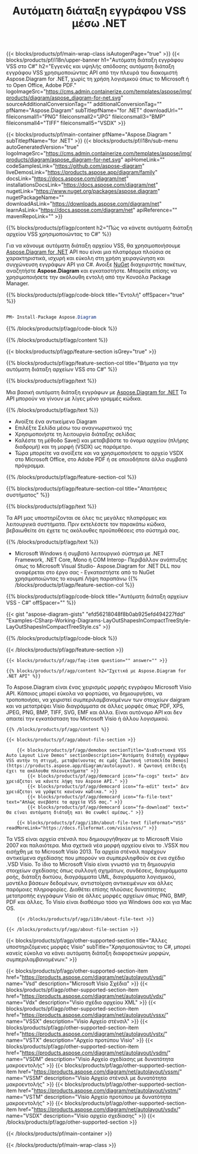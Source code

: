 ﻿---
title: Αυτόματη διάταξη εγγράφου VSS μέσω .NET 
weight: 3050
url: /el/net/autolayout/vss/ 
description: C# πηγαίος κώδικας για αυτόματη διάταξη έναντι αρχείου σε πλατφόρμες .NET Framework, .NET Core, Mono.
---
{{< blocks/products/pf/main-wrap-class isAutogenPage="true" >}}
{{< blocks/products/pf/i18n/upper-banner h1="Αυτόματη διάταξη εγγράφου VSS στο C#" h2="Εγγενές και υψηλής απόδοσης αυτόματη διάταξη εγγράφου VSS χρησιμοποιώντας API από την πλευρά του διακομιστή Aspose.Diagram for .NET, χωρίς τη χρήση λογισμικού όπως το Microsoft ή το Open Office, Adobe PDF." logoImageSrc="https://cms.admin.containerize.com/templates/aspose/img/products/diagram/aspose_diagram-for-net.svg" sourceAdditionalConversionTag="" additionalConversionTag="" pfName="Aspose.Diagram" subTitlepfName="for .NET" downloadUrl="" fileiconsmall1="PNG" fileiconsmall2="JPG" fileiconsmall3="BMP" fileiconsmall4="TIFF" fileiconsmall5="VSDX" >}}

{{< blocks/products/pf/main-container pfName="Aspose.Diagram " subTitlepfName="for .NET" >}}
{{< blocks/products/pf/i18n/sub-menu autoGeneratedVersion="true" logoImageSrc="https://cms.admin.containerize.com/templates/aspose/img/products/diagram/aspose_diagram-for-net.svg" apiHomeLink="" codeSamplesLink="https://github.com/aspose-diagram" liveDemosLink="https://products.aspose.app/diagram/family" docsLink="https://docs.aspose.com/diagram/net" installationsDocsLink="https://docs.aspose.com/diagram/net" nugetLink="https://www.nuget.org/packages/aspose.diagram" nugetPackageName="" downloadAsLink="https://downloads.aspose.com/diagram/net" learnAsLink="https://docs.aspose.com/diagram/net" apiReference="" mavenRepoLink="" >}}

{{% blocks/products/pf/agp/content h2="Πώς να κάνετε αυτόματη διάταξη αρχείου VSS χρησιμοποιώντας το C#" %}}

 Για να κάνουμε αυτόματη διάταξη αρχείου VSS, θα χρησιμοποιήσουμε
 [Aspose.Diagram for .NET](https://products.aspose.com/diagram/net) 
 API που είναι μια πλατφόρμα πλούσια σε χαρακτηριστικά, ισχυρή και εύκολη στη χρήση χειραγώγηση και συγχώνευση εγγράφων API για C#. Ανοιξε
 [NuGet](https://www.nuget.org/packages/aspose.diagram) 
 διαχειριστής πακέτων, αναζητήστε
 **Aspose.Diagram** 
 και εγκαταστήστε. Μπορείτε επίσης να χρησιμοποιήσετε την ακόλουθη εντολή από την Κονσόλα Package Manager.

{{% blocks/products/pf/agp/code-block title="Εντολή" offSpacer="true" %}}

```cs

PM> Install-Package Aspose.Diagram


```

{{% /blocks/products/pf/agp/code-block %}}

{{% /blocks/products/pf/agp/content %}}

{{< blocks/products/pf/agp/feature-section isGrey="true" >}}

{{% blocks/products/pf/agp/feature-section-col title="Βήματα για την αυτόματη διάταξη αρχείων VSS στο C#" %}}

{{% blocks/products/pf/agp/text %}}

 Μια βασική αυτόματη διάταξη εγγράφων με
 [Aspose.Diagram for .NET](https://products.aspose.com/diagram/net) 
 Τα API μπορούν να γίνουν με λίγες μόνο γραμμές κώδικα.

{{% /blocks/products/pf/agp/text %}}

+ Ανοίξτε ένα αντικείμενο Diagram
+ Επιλέξτε Σελίδα μέσω του αναγνωριστικού της
+ Χρησιμοποιήστε τη λειτουργία διάταξης σελίδας
+ Καλέστε τη μέθοδο Save() και μεταβιβάστε το όνομα αρχείου (πλήρης διαδρομή) και τη μορφή (VSDX) ως παράμετρο.
+ Τώρα μπορείτε να ανοίξετε και να χρησιμοποιήσετε το αρχείο VSDX στο Microsoft Office, στο Adobe PDF ή σε οποιοδήποτε άλλο συμβατό πρόγραμμα.

{{% /blocks/products/pf/agp/feature-section-col %}}

{{% blocks/products/pf/agp/feature-section-col title="Απαιτήσεις συστήματος" %}}

{{% blocks/products/pf/agp/text %}}

 Τα API μας υποστηρίζονται σε όλες τις μεγάλες πλατφόρμες και λειτουργικά συστήματα. Πριν εκτελέσετε τον παρακάτω κώδικα, βεβαιωθείτε ότι έχετε τις ακόλουθες προϋποθέσεις στο σύστημά σας.

{{% /blocks/products/pf/agp/text %}}

- Microsoft Windows ή συμβατό λειτουργικό σύστημα με .NET Framework, .NET Core, Mono ή COM Interop- Περιβάλλον ανάπτυξης όπως το Microsoft Visual Studio- Aspose.Diagram for .NET DLL που αναφέρεται στο έργο σας - Εγκαταστήστε από το NuGet χρησιμοποιώντας το κουμπί Λήψη παραπάνω
{{% /blocks/products/pf/agp/feature-section-col %}}

{{% blocks/products/pf/agp/code-block title="Αυτόματη διάταξη αρχείων VSS - C#" offSpacer="" %}}

{{< gist "aspose-diagram-gists" "efd56218048f8b0ab925efd494227fdd" "Examples-CSharp-Working-Diagrams-LayOutShapesInCompactTreeStyle-LayOutShapesInCompactTreeStyle.cs" >}}


{{% /blocks/products/pf/agp/code-block %}}

{{< /blocks/products/pf/agp/feature-section >}}

    {{< blocks/products/pf/agp/faq-item question="" answer="" >}}


<!-- aboutfile Starts -->

    {{% blocks/products/pf/agp/content h2="Σχετικά με Aspose.Diagram for .NET API" %}}

 Το Aspose.Diagram είναι ένας χειρισμός μορφής εγγράφου Microsoft Visio API. Κάποιος μπορεί εύκολα να φορτώσει, να δημιουργήσει, να τροποποιήσει, να χειριστεί συμπεριλαμβανομένων των στοιχείων daigram και να μετατρέψει Visio διαγράμματα σε άλλες μορφές όπως PDF, XPS, JPEG, PNG, BMP, TIFF, SVG, EMF και άλλα. Είναι αυτόνομο API και δεν απαιτεί την εγκατάσταση του Microsoft Visio ή άλλου λογισμικού.  



    {{% /blocks/products/pf/agp/content %}}
    
    {{< blocks/products/pf/agp/about-file-section >}}
    
        {{< blocks/products/pf/agp/demobox sectionTitle="Διαδικτυακά VSS Auto Layout Live Demos" sectionDescription="Αυτόματη διάταξη εγγράφων VSS αυτήν τη στιγμή, μεταβαίνοντας σε εμάς [Ζωντανή ιστοσελίδα Demos](https://products.aspose.app/diagram/autolayout). Η ζωντανή επίδειξη έχει τα ακόλουθα πλεονεκτήματα" >}}
            {{< blocks/products/pf/agp/democard icon="fa-cogs" text=" Δεν χρειάζεται να κάνετε λήψη του Aspose API." >}}
            {{< blocks/products/pf/agp/democard icon="fa-edit" text=" Δεν χρειάζεται να γράψετε κανέναν κώδικα." >}}
            {{< blocks/products/pf/agp/democard icon="fa-file-text" text="Απλώς ανεβάστε τα αρχεία VSS σας." >}}
            {{< blocks/products/pf/agp/democard icon="fa-download" text=" Θα είναι αυτόματη διάταξη και θα ενωθεί αμέσως." >}}
    
        {{< blocks/products/pf/agp/i18n/about-file-text fileFormat="VSS" readMoreLink="https://docs.fileformat.com/visio/vss/" >}}
Τα VSS είναι αρχεία στένσιλ που δημιουργήθηκαν με το Microsoft Visio 2007 και παλαιότερα. Μια σχετικά νέα μορφή αρχείου είναι το .VSSX που εισήχθη με το Microsoft Visio 2013. Τα αρχεία στένσιλ παρέχουν αντικείμενα σχεδίασης που μπορούν να συμπεριληφθούν σε ένα σχέδιο .VSD Visio. Το ίδιο το Microsoft Visio είναι γνωστό για τη δημιουργία στοιχείων σχεδίασης όπως συλλογή σχημάτων, συνδέσεις, διαγράμματα ροής, διάταξη δικτύου, διαγράμματα UML, διαγράμματα λογισμικού, μοντέλα βάσεων δεδομένων, αντιστοίχιση αντικειμένων και άλλες παρόμοιες πληροφορίες. Διαθέτει επίσης πλούσιες δυνατότητες μετατροπής εγγράφων Visio σε άλλες μορφές αρχείων όπως PNG, BMP, PDF και άλλες. Το Visio είναι διαθέσιμο τόσο για Windows όσο και για Mac OS. 

        {{< /blocks/products/pf/agp/i18n/about-file-text >}}
    
    {{< /blocks/products/pf/agp/about-file-section >}}

<!-- aboutfile Ends -->

{{< blocks/products/pf/agp/other-supported-section title="Άλλες υποστηριζόμενες μορφές Visio" subTitle="Χρησιμοποιώντας το C#, μπορεί κανείς εύκολα να κάνει αυτόματη διάταξη διαφορετικών μορφών, συμπεριλαμβανομένων." >}}

{{< blocks/products/pf/agp/other-supported-section-item href="https://products.aspose.com/diagram/net/autolayout/vsd/" name="Vsd" description="Microsoft Visio Σχέδια" >}}
{{< blocks/products/pf/agp/other-supported-section-item href="https://products.aspose.com/diagram/net/autolayout/vdx/" name="Vdx" description="Visio σχέδιο αρχείου XML" >}}
{{< blocks/products/pf/agp/other-supported-section-item href="https://products.aspose.com/diagram/net/autolayout/vssx/" name="VSSX" description="Visio Αρχείο στένσιλ" >}}
{{< blocks/products/pf/agp/other-supported-section-item href="https://products.aspose.com/diagram/net/autolayout/vstx/" name="VSTX" description="Αρχείο προτύπου Visio" >}}
{{< blocks/products/pf/agp/other-supported-section-item href="https://products.aspose.com/diagram/net/autolayout/vsdm/" name="VSDM" description="Visio Αρχείο σχεδίασης με δυνατότητα μακροεντολής" >}}
{{< blocks/products/pf/agp/other-supported-section-item href="https://products.aspose.com/diagram/net/autolayout/vssm/" name="VSSM" description="Visio Αρχείο στένσιλ με δυνατότητα μακροεντολής" >}}
{{< blocks/products/pf/agp/other-supported-section-item href="https://products.aspose.com/diagram/net/autolayout/vstm/" name="VSTM" description="Visio Αρχείο προτύπου με δυνατότητα μακροεντολής" >}}
{{< blocks/products/pf/agp/other-supported-section-item href="https://products.aspose.com/diagram/net/autolayout/vsdx/" name="VSDX" description="Visio αρχείο σχεδίασης" >}}
{{< /blocks/products/pf/agp/other-supported-section >}}

{{< /blocks/products/pf/main-container >}}
    
{{< /blocks/products/pf/main-wrap-class >}}